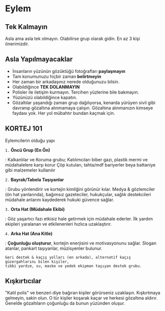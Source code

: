 # Eylem

## Tek Kalmayın

Asla ama asla tek olmayın. Olabilirse grup olarak gidin. En az 3 kişi önerimizdir.

## Asla Yapılmayacaklar

- İnsanların yüzünün gözüktüğü fotoğrafları **paylaşmayın**
- Tam konumunuzu hiçbir zaman **belirtmeyin**
- Her zaman bir arkadaşınız nerede olduğunuzu bilsin.
- Olabildiğince **TEK DOLANMAYIN**
- Polisler ile iletişim kurmayın. Tercihen yüzlerine bile bakmayın.
- Yüzünüzü olabildiğince kapatın.
- Gözaltılar yaşandığı zaman grup dağılıyorsa, kenarda yürüyen sivil gibi davranıp gözaltına alınmamaya çalışın. Gözaltına alınmanızın kimseye faydası yok. Her yol mübahtır bundan kaçmak için.

## KORTEJ 101

Eylemcilerin olduğu yapı

`1.` **Öncü Grup (En Ön)**

:   Kalkanlılar ve Koruma grubu;
    Katılımcıları biber gazı, plastik mermi ve müdahalelere karşı korur
    Çöp kutuları, tahta/mdf bariyerler beya battaniye gibi malzemeler kullanılır

`2.` **Bayrak/Tabela Taşıyanlar**

:   Grubu yönlendirir ve kortejin kimliğini görünür kılar.
    Medya & gözlemciler (ön hat yanlarında), bağımsız gazeteciler, hukukçular, sağlık destekcileri
    müdahale anlarını kaydederek hukuki güvence sağlar.

`3.` **Orta Hat (Müdahale Ekibi)**

:   Göz yaşartıcı fazı etkisiz hale getirmek için müdahale ederler.
    İlk yardım ekipleri yaralanan ve etkilenenleri hızlıca uzaklaştırır.

`4.` **Arka Hat (Ana Kitle)**

:   **Çoğunluğu oluşturur**, kortejin enerjisini ve motivasyonunu sağlar.
    Slogan atanlar, pankart taşıyanlar, müzisyenler bulunur.

    Geri destek & kaçış yolları (en arkada), alternatif kaçış güzergahlarını bilen kişiler,
    tıbbi yardım, su, maske ve yedek ekipman taşıyan destek grubu.

## Kışkırtıcılar

"Katil polis" ve benzeri diye bağıran kişiler görürseniz uzaklaşın. Kışkırtmaya gelmeyin, sakin olun. O tür kişiler koşarak kaçar ve herkesi gözaltına aldırır. Genelde gözaltıların çoğunluğu da bunun yüzünden oluşur.
